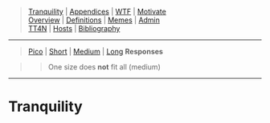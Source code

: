 [  this is a comment. ]::

<link href="styles.css" rel="stylesheet"></link>

> [Tranquility](./Tranquility.md)  | [Appendices](./Appendices-Top/Tranquility-00-Appendices.md)  | [WTF](./Appendices-Top/Tranquility-01-WTF.md)  | [Motivate](./Appendices-Top/Tranquility-02-Motivate.md)  
> [Overview](./Appendices-Top/Tranquility-03-Overview.md)  | [Definitions](./Appendices-Top/Tranquility-04-Definitions.md)  | [Memes](./Appendices-Top/Tranquility-05-Memes.md)  | [Admin](./Appendices-Top/Tranquility-06-Admin.md)  
> [TT4N](./Appendices-Top/Tranquility-07-TT4N.md) | [Hosts](./Appendices-Top/Tranquility-08-Hosts.md) | [Bibliography](./Appendices-Top/Tranquility-99-Bibliography.md)

***

> [Pico](./Tranquility-p.md) | [Short](./Tranquility-s.md) | [Medium](./Tranquility-m.md) | [Long](./Tranquility.md) **Responses**

>> One size does **not** fit all (medium)

***

# Tranquility
